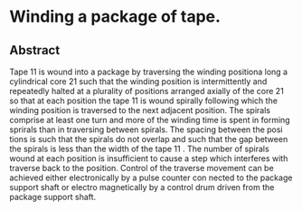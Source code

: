# Winding a package of tape.

## Abstract
Tape 11 is wound into a package by traversing the winding positiona long a cylindrical core 21 such that the winding position is intermittently and repeatedly halted at a plurality of positions arranged axially of the core 21 so that at each position the tape 11 is wound spirally following which the winding position is traversed to the next adjacent position. The spirals comprise at least one turn and more of the winding time is spent in forming sprirals than in traversing between spirals. The spacing between the posi tions is such that the spirals do not overlap and such that the gap between the spirals is less than the width of the tape 11 . The number of spirals wound at each position is insufficient to cause a step which interferes with traverse back to the position. Control of the traverse movement can be achieved either electronically by a pulse counter con nected to the package support shaft or electro magnetically by a control drum driven from the package support shaft.